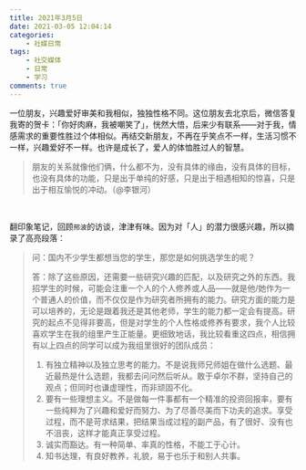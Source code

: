 ```yaml
---
title: 2021年3月5日
date: 2021-03-05 12:04:14
categories: 
    - 社媒日常
tags: 
    - 社交媒体
    - 日常
    - 学习
comments: true
---
```


一位朋友，兴趣爱好审美和我相似，独独性格不同。这位朋友去北京后，微信答复我寄的贺卡：「你好肉麻，我被嘲笑了」，恍然大悟，后来少有联系——对于我，情感需求的重要性胜过个体相似。再结交新朋友，不再在乎笑点不一样，生活习惯不一样，兴趣爱好不一样。也许是成长了，爱人的体恤胜过人的智慧。
>朋友的关系就像他们俩，什么都不为，没有具体的缘由，没有具体的目标，也没有具体的功能，只是出于单纯的好感，只是出于相遇相知的惊喜，只是出于相互愉悦的冲动。（@李银河）

&nbsp;

翻印象笔记，回顾`邢波`的访谈，津津有味。因为对「人」的潜力很感兴趣，所以摘录了高亮段落：
>问：国内不少学生都想当您的学生，那您是如何挑选学生的呢？
>
>答：除了这些原因，还需要一些研究兴趣的匹配，以及研究之外的东西。我招学生的时候，可能会注重一个人的个人修养或人品——就是他/她作为一个普通人的价值，而不仅仅是作为研究者所拥有的能力。研究方面的能力是可以培养的，无论是跟着我还是其他老师，学生的能力都一定会有提高。研究的起点不见得非要高，但是对学生的个人性格或修养有要求，我个人比较喜欢学生在我的组里产生正能量。更细致地话，我比较看重这四点，相信拥有以上四点的同学可以成为我组里很好的团队成员：
>1. 有独立精神以及独立思考的能力。不是说我师兄师姐在做什么选题、最近最热是什么选题，我都去问问然后听从。敢于卓尔不群，坚持自己的观点；但同时也谦虚理性，而非顽固不化。
>2. 要有一些理想主义。不是做每一件事都有一个精准的投资回报率，要有一些纯粹为了兴趣和爱好而努力、为了尽善尽美而下功夫的追求。享受过程，而不是苛求结果，把结果当成过程的副产品，有了很好、没有也不沮丧，这样才能真正享受过程。
>3. 诚实而豁达。有一种简单、率真的性格，不能工于心计。
>4. 知书达理，有良好教养，礼貌，易于也乐于和别人共事。

